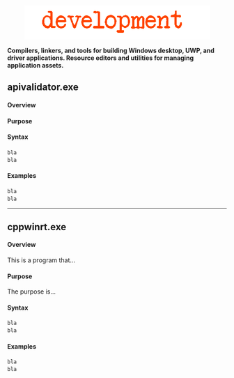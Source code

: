 <div align="center">
  <img src="img/development.png" alt="development" />
</div>

**Compilers, linkers, and tools for building Windows desktop, UWP, and driver applications. Resource editors and utilities for managing application assets.**

<div id="apivalidator"><h2>apivalidator.exe</h2></div>

<h4>Overview</h4>


<h4>Purpose</h4>



<h4>Syntax</h4>

```bash
bla
bla
```

<h4>Examples</h4>


```bash
bla
bla
```

<hr>


<div id="cppwinrt"><h2>cppwinrt.exe</h2></div>

<h4>Overview</h4>

This is a program that...

<h4>Purpose</h4>

The purpose is...

<h4>Syntax</h4>

```bash
bla
bla
```

<h4>Examples</h4>


```bash
bla
bla
```
